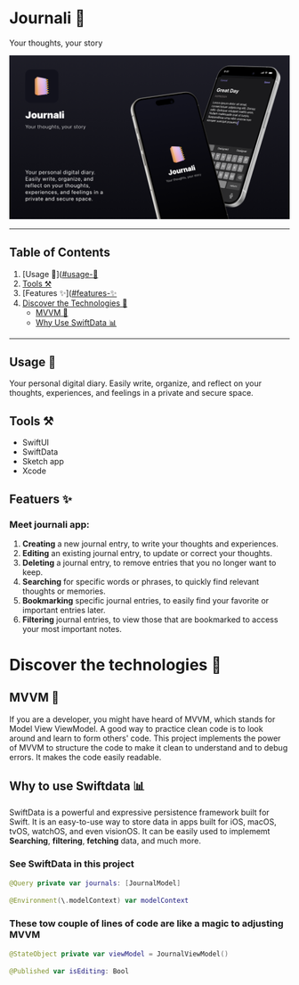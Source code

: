 # Journali 📒
Your thoughts, your story
<!--!["cover image shows the app."]("readmePics/Cover.png")-->
<img src="readmePics/Cover.png"/>

---

## Table of Contents

1. [Usage 🔭]([#usage-🔭](https://github.com/WajdWael/Journali?tab=readme-ov-file#usage--)
2. [Tools ⚒️](https://github.com/WajdWael/Journali?tab=readme-ov-file#tools-%EF%B8%8F)
3. [Features ✨]([#features-✨](https://github.com/WajdWael/Journali?tab=readme-ov-file#featuers-)
4. [Discover the Technologies 🔦](https://github.com/WajdWael/Journali?tab=readme-ov-file#discover-the-technologies-)
   - [MVVM 🧨](https://github.com/WajdWael/Journali?tab=readme-ov-file#mvvm-)
   - [Why Use SwiftData 📊](https://github.com/WajdWael/Journali?tab=readme-ov-file#why-to-use-swiftdata-)

---
## Usage  🔭
Your personal digital diary. Easily write, organize, and reflect on your thoughts, experiences, and feelings in a private and secure space.

## Tools ⚒️
- SwiftUI 
- SwiftData
- Sketch app 
- Xcode

## Featuers ✨
### Meet journali app:
1. **Creating** a new journal entry, to write your thoughts and experiences. 
2. **Editing** an existing journal entry, to update or correct your thoughts. 
3. **Deleting** a journal entry, to remove entries that you no longer want to keep. 
4. **Searching** for specific words or phrases, to quickly find relevant thoughts or memories. 
5. **Bookmarking** specific journal entries, to easily find your favorite or important entries later. 
6. **Filtering** journal entries, to view those that are bookmarked to access your most important notes.


<!-- <img src="readmePics/splash.png" width="393" height="852"/> -->

<!-- 1. <img src="readmePics/NewJournalUI.png" width="393" height="852"/> Creating a new journal entry, to write your thoughts and experiences. -->
<!--  2. <img src="readmePics/EditJournalUI.png" width="393" height="852"/> Editing an existing journal entry, to update or correct your thoughts.
3. <img src="readmePics/Main.png" width="393" height="852"/> Deleting a journal entry, to remove entries that you no longer want to keep.
4. <img src="readmePics/search.png" width="393" height="852"/> Searching for specific words or phrases, to quickly find relevant thoughts or memories.
5. <img src="readmePics/Main.png" width="393" height="852"/> Bookmarking specific journal entries, to easily find your favorite or important entries later.
6. <img src="readmePics/Filter.png" width="393" height="852"/> Filtering journal entries, to view those that are bookmarked to access your most important notes. -->


# Discover the technologies 🔦  
## MVVM 🧨
If you are a developer, you might have heard of MVVM, which stands for Model View ViewModel. A good way to practice clean code is to look around and learn to form others' code. This project implements the power of MVVM to structure the code to make it clean to understand and to debug errors. It makes the code easily readable.

## Why to use Swiftdata 📊
SwiftData is a powerful and expressive persistence framework built for Swift. It is an easy-to-use way to store data in apps built for iOS, macOS, tvOS, watchOS, and even visionOS. It can be easily used to implememt **Searching**, **filtering**, **fetching** data, and much more.


### See SwiftData in this project
<!-- - Featche the whole list of journals and show them in the main contentView. -->
```Swift 
@Query private var journals: [JournalModel]
```

```Swift 
@Environment(\.modelContext) var modelContext
```

### These tow couple of lines of code are like a magic to adjusting MVVM
```Swift 
@StateObject private var viewModel = JournalViewModel()
```

```Swift 
@Published var isEditing: Bool
```
